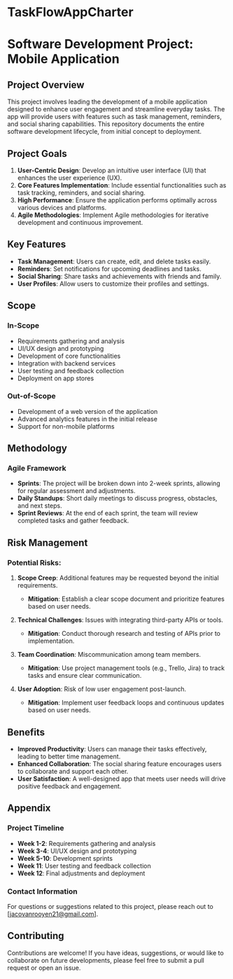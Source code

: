 # TaskFlowAppCharter

# Software Development Project: Mobile Application

## Project Overview

This project involves leading the development of a mobile application designed to enhance user engagement and streamline everyday tasks. The app will provide users with features such as task management, reminders, and social sharing capabilities. This repository documents the entire software development lifecycle, from initial concept to deployment.

## Project Goals

1. **User-Centric Design**: Develop an intuitive user interface (UI) that enhances the user experience (UX).
2. **Core Features Implementation**: Include essential functionalities such as task tracking, reminders, and social sharing.
3. **High Performance**: Ensure the application performs optimally across various devices and platforms.
4. **Agile Methodologies**: Implement Agile methodologies for iterative development and continuous improvement.

## Key Features

- **Task Management**: Users can create, edit, and delete tasks easily.
- **Reminders**: Set notifications for upcoming deadlines and tasks.
- **Social Sharing**: Share tasks and achievements with friends and family.
- **User Profiles**: Allow users to customize their profiles and settings.

## Scope

### In-Scope
- Requirements gathering and analysis
- UI/UX design and prototyping
- Development of core functionalities
- Integration with backend services
- User testing and feedback collection
- Deployment on app stores

### Out-of-Scope
- Development of a web version of the application
- Advanced analytics features in the initial release
- Support for non-mobile platforms

## Methodology

### Agile Framework
- **Sprints**: The project will be broken down into 2-week sprints, allowing for regular assessment and adjustments.
- **Daily Standups**: Short daily meetings to discuss progress, obstacles, and next steps.
- **Sprint Reviews**: At the end of each sprint, the team will review completed tasks and gather feedback.

## Risk Management

### Potential Risks:
1. **Scope Creep**: Additional features may be requested beyond the initial requirements.
   - **Mitigation**: Establish a clear scope document and prioritize features based on user needs.
   
2. **Technical Challenges**: Issues with integrating third-party APIs or tools.
   - **Mitigation**: Conduct thorough research and testing of APIs prior to implementation.

3. **Team Coordination**: Miscommunication among team members.
   - **Mitigation**: Use project management tools (e.g., Trello, Jira) to track tasks and ensure clear communication.

4. **User Adoption**: Risk of low user engagement post-launch.
   - **Mitigation**: Implement user feedback loops and continuous updates based on user needs.

## Benefits

- **Improved Productivity**: Users can manage their tasks effectively, leading to better time management.
- **Enhanced Collaboration**: The social sharing feature encourages users to collaborate and support each other.
- **User Satisfaction**: A well-designed app that meets user needs will drive positive feedback and engagement.

## Appendix

### Project Timeline
- **Week 1-2**: Requirements gathering and analysis
- **Week 3-4**: UI/UX design and prototyping
- **Week 5-10**: Development sprints
- **Week 11**: User testing and feedback collection
- **Week 12**: Final adjustments and deployment

### Contact Information
For questions or suggestions related to this project, please reach out to [jacovanrooyen21@gmail.com].

## Contributing

Contributions are welcome! If you have ideas, suggestions, or would like to collaborate on future developments, please feel free to submit a pull request or open an issue.
